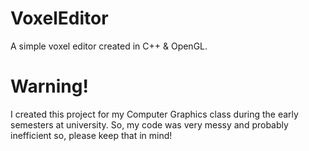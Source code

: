 # VoxelEditor
 A simple voxel editor created in C++ & OpenGL.

# Warning!
 I created this project for my Computer Graphics class during the early semesters at university. So, my code was very messy and probably inefficient so, please keep that in mind!
